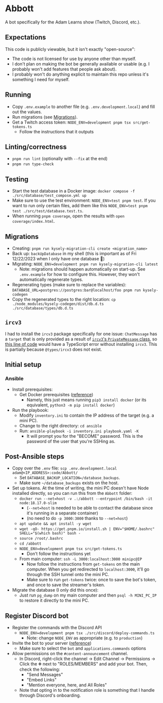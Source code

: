 # Abbott

A bot specifically for the Adam Learns show (Twitch, Discord, etc.).

## Expectations

This code is publicly viewable, but it isn't exactly "open-source":

- The code is not licensed for use by anyone other than myself.
- I don't plan on making the bot be generally available or usable (e.g. I probably won't add features that people ask about).
- I probably won't do anything explicit to maintain this repo unless it's something I need for myself.

## Running

- Copy `.env.example` to another file (e.g. `.env.development.local`) and fill out the values.
- Run migrations (see [Migrations](#migrations)).
- Get a Twitch access token: `NODE_ENV=development pnpm tsx src/get-tokens.ts`
  - Follow the instructions that it outputs

## Linting/correctness

- `pnpm run lint` (optionally with `--fix` at the end)
- `pnpm run type-check`

## Testing

- Start the test database in a Docker image: `docker compose -f ./src/database/test_compose.yml up`
- Make sure to use the test environment: `NODE_ENV=test pnpm test`. If you want to run only certain files, add them like this `NODE_ENV=test pnpm test ./src/test/database.test.ts`.
- When running `pnpm coverage`, open the results with `open coverage/index.html`.

## Migrations

- Creating: `pnpm run kysely-migration-cli create <migration_name>`
- Back up: `backUpDatabase` in my shell (this is important as of Fri 12/22/2023 when I only have one database 👀)
- Migrating: `NODE_ENV=development pnpm run kysely-migration-cli latest`
  - Note: migrations should happen automatically on start-up. See `.env.example` for how to configure this. However, they won't automatically regenerate types.
- Regenerating types (make sure to replace the variables): `DATABASE_URL=postgres://postgres:bar@localhost/foo pnpm run kysely-codegen`
- Copy the regenerated types to the right location: `cp ./node_modules/kysely-codegen/dist/db.d.ts ./src/database/types/db.d.ts`

## `ircv3`

I had to install the `ircv3` package specifically for one issue: `ChatMessage` has a `target` that is only provided as a result of [`ircv3`'s `PrivateMessage` class](https://github.com/d-fischer/ircv3/blob/483f330f52ea533b567c118ada37d30c54ac80e9/src/Message/MessageTypes/Commands/PrivateMessage.ts#L4), so [this line of code](https://github.com/AdamLearns/Abbott/blob/86815e2ec20e62c89ab753e07ea065d2f75d1227/src/twitch/BotCommandContext.ts#L18) would have a TypeScript error without installing `ircv3`. This is partially because `@types/ircv3` does not exist.

## Initial setup

### Ansible

- Install prerequisites:
  - Get Docker prerequisites ([reference](https://docs.ansible.com/ansible/2.9/modules/docker_container_module.html#requirements))
    - Namely, this just means running `pip3 install docker` (or its equivalent, `python3 -m pip install docker`)
- Run the playbook:
  - Modify `inventory.ini` to contain the IP address of the target (e.g. a mini PC).
  - Change to the right directory: `cd ansible`
  - Run: `ansible-playbook -i inventory.ini playbook.yaml -K`
    - It will prompt you for the "BECOME" password. This is the password of the user that you're SSHing as.

## Post-Ansible steps

- Copy over the `.env` file: `scp .env.development.local adam@<IP_ADDRESS>:code/Abbott/`
  - Set `DATABASE_BACKUP_LOCATION=/database_backups`.
  - Make sure `~/database_backups` exists on the host.
- Set up tokens. At the time of writing, the mini PC doesn't have Node installed directly, so you can run this from the `Abbott` folder:
  - `docker run --net=host -v .:/abbott --entrypoint /bin/bash -it node:18.17.0-slim`
    - (`--net=host` is needed to be able to contact the database since it's running in a separate container)
    - (no need to do `-p 3000:3000` thanks to `--net=host`)
  - `apt update && apt install -y wget`
  - `wget -qO- https://get.pnpm.io/install.sh | ENV="$HOME/.bashrc" SHELL="$(which bash)" bash -`
  - `source /root/.bashrc`
  - `cd /abbott`
  - `NODE_ENV=development pnpm tsx src/get-tokens.ts`
    - Don't follow the instructions yet
  - From main computer: `ssh -L 3000:localhost:3000 minipc@IP`
    - Now follow the instructions from `get-tokens` on the main computer. When you get redirected to `localhost:3000`, it'll go through the SSH tunnel onto the mini PC.
    - Make sure to run `get-tokens` twice: once to save the bot's token, and once to save the streamer's token.
- Migrate the database (I only did this once):
  - Just run `pg_dump` on my main computer and then `psql -h MINI_PC_IP` to restore it directly to the mini PC.

## Register Discord bot

- Register the commands with the Discord API
  - `NODE_ENV=development pnpm tsx ./src/discord/deploy-commands.ts`
    - Note: change `NODE_ENV` as appropriate (e.g. to `production`)
- Invite the bot to your server ([reference](https://discordjs.guide/preparations/adding-your-bot-to-servers.html#bot-invite-links))
  - Make sure to select the `bot` and `applications.commands` options
- Allow permissions on the `#content-announcement` channel.
  - In Discord, right-click the channel → Edit Channel → Permissions → Click the ➕ next to "ROLES/MEMBERS" and add your bot. Then, check the following:
    - "Send Messages"
    - "Embed Links"
    - "Mention everyone, here, and All Roles"
  - Note that opting in to the notification role is something that I handle through Discord's onboarding.
